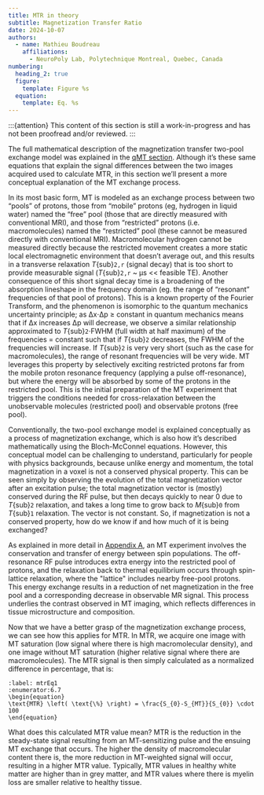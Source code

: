 ```yaml
---
title: MTR in theory
subtitle: Magnetization Transfer Ratio
date: 2024-10-07
authors:
  - name: Mathieu Boudreau
    affiliations:
      - NeuroPoly Lab, Polytechnique Montreal, Quebec, Canada
numbering:
  heading_2: true
  figure:
    template: Figure %s
  equation:
    template: Eq. %s
---
```


:::{attention}
This content of this section is still a work-in-progress and has not been proofread and/or reviewed.
:::


The full mathematical description of the magnetization transfer two-pool exchange model was explained in the [qMT section](#qmtIntro). Although it’s these same equations that explain the signal differences between the two images acquired used to calculate MTR, in this section we’ll present a more conceptual explanation of the MT exchange process.

In its most basic form, MT is modeled as an exchange process between two “pools” of protons, those from “mobile” protons (eg, hydrogen in liquid water) named the “free” pool (those that are directly measured with conventional MRI), and those from “restricted” protons (i.e. macromolecules) named the “restricted” pool (these cannot be measured directly with conventional MRI). Macromolecular hydrogen cannot be measured directly because the restricted movement creates a more static local electromagnetic environment that doesn’t average out, and this results in a transverse relaxation _T_{sub}`2,r` (signal decay) that is too short to provide measurable signal (_T_{sub}`2,r` ~ μs << feasible TE). Another consequence of this short signal decay time is a broadening of the absorption lineshape in the frequency domain (eg. the range of “resonant” frequencies of that pool of protons). This is a known property of the Fourier Transform, and the phenomenon is isomorphic to the quantum mechanics uncertainty principle; as Δx⋅Δp ≥ constant in quantum mechanics means that if Δx increases Δp will decrease, we observe a similar relationship approximated to _T_{sub}`2`⋅FWHM (full width at half maximum) of the frequencies = constant such that if _T_{sub}`2` decreases, the FWHM of the frequencies will increase. If _T_{sub}`2` is very very short (such as the case for macromolecules), the range of resonant frequencies will be very wide. MT leverages this property by selectively exciting restricted protons far from the mobile proton resonance frequency (applying a pulse off-resonance), but where the energy will be absorbed by some of the protons in the restricted pool. This is the initial preparation of the MT experiment that triggers the conditions needed for cross-relaxation between the unobservable molecules (restricted pool) and observable protons (free pool).

Conventionally, the two-pool exchange model is explained conceptually as a process of magnetization exchange, which is also how it’s described mathematically using the Bloch-McConnel equations. However, this conceptual model can be challenging to understand, particularly for people with physics backgrounds, because unlike energy and momentum, the total magnetization in a voxel is not a conserved physical property. This can be seen simply by observing the evolution of the total magnetization vector after an excitation pulse; the total magnetization vector is (mostly) conserved during the RF pulse, but then decays quickly to near 0 due to _T_{sub}`2` relaxation, and takes a long time to grow back to _M_{sub}`0` from _T_{sub}`1` relaxation. The vector is not constant. So, if magnetization is not a conserved property, how do we know if and how much of it is being exchanged?

As explained in more detail in [Appendix A](#mtrAppendixA), an MT experiment involves the conservation and transfer of energy between spin populations. The off-resonance RF pulse introduces extra energy into the restricted pool of protons, and the relaxation back to thermal equilibrium occurs through spin-lattice relaxation, where the "lattice" includes nearby free-pool protons. This energy exchange results in a reduction of net magnetization in the free pool and a corresponding decrease in observable MR signal. This process underlies the contrast observed in MT imaging, which reflects differences in tissue microstructure and composition.

Now that we have a better grasp of the magnetization exchange process, we can see how this applies for MTR. In MTR, we acquire one image with MT saturation (low signal where there is high macromolecular density), and one image without MT saturation (higher relative signal where there are macromolecules). The MTR signal is then simply calculated as a normalized difference in percentage, that is:


```{math}
:label: mtrEq1
:enumerator:6.7
\begin{equation}
\text{MTR} \left( \text{\%} \right) = \frac{S_{0}-S_{MT}}{S_{0}} \cdot 100
\end{equation}
```

What does this calculated MTR value mean? MTR is the reduction in the steady-state signal resulting from an MT-sensitizing pulse and the ensuing MT exchange that occurs. The higher the density of macromolecular content there is, the more reduction in MT-weighted signal will occur, resulting in a higher MTR value. Typically, MTR values in healthy white matter are higher than in grey matter, and MTR values where there is myelin loss are smaller relative to healthy tissue.
